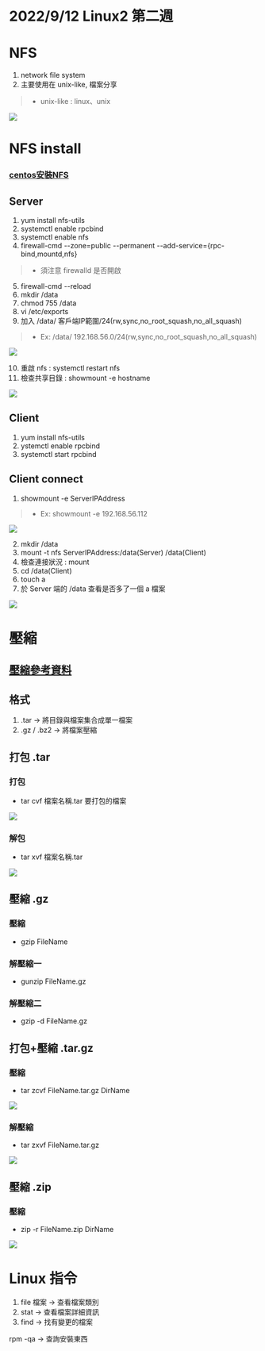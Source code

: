 # 2022/9/12 Linux2 第二週 

# NFS
1. network file system
2. 主要使用在 unix-like, 檔案分享
> * unix-like : linux、unix

![](https://github.com/yucing/linux2/blob/main/picture/9.png)

# NFS install
### [centos安裝NFS](https://qizhanming.com/blog/2018/08/08/how-to-install-nfs-on-centos-7)
## Server
1. yum install nfs-utils
2. systemctl enable rpcbind
3. systemctl enable nfs
4. firewall-cmd --zone=public --permanent --add-service={rpc-bind,mountd,nfs}
> * 須注意 firewalld 是否開啟
5. firewall-cmd --reload
6. mkdir /data
7. chmod 755 /data
8. vi /etc/exports
9. 加入 /data/ 客戶端IP範圍/24(rw,sync,no_root_squash,no_all_squash)
> * Ex: /data/ 192.168.56.0/24(rw,sync,no_root_squash,no_all_squash)

![](https://github.com/yucing/linux2/blob/main/picture/10.png)

10. 重啟 nfs : systemctl restart nfs
11. 檢查共享目錄 : showmount -e hostname

![](https://github.com/yucing/linux2/blob/main/picture/11.png)

## Client
1. yum install nfs-utils
2. ystemctl enable rpcbind
3. systemctl start rpcbind

## Client connect
1. showmount -e ServerIPAddress
> * Ex: showmount -e 192.168.56.112

![](https://github.com/yucing/linux2/blob/main/picture/12.png)

2. mkdir /data
3. mount -t nfs ServerIPAddress:/data(Server) /data(Client)
4. 檢查連接狀況 : mount
5. cd /data(Client)
6. touch a
7. 於 Server 端的 /data 查看是否多了一個 a 檔案

![](https://github.com/yucing/linux2/blob/main/picture/13.png)

# 壓縮
## [壓縮參考資料](http://note.drx.tw/2008/04/command.html)

## 格式
1. .tar -> 將目錄與檔案集合成單一檔案
2. .gz / .bz2 -> 將檔案壓縮

## 打包 .tar
### 打包
* tar cvf 檔案名稱.tar 要打包的檔案

![](https://github.com/yucing/linux2/blob/main/picture/14.png)

### 解包
* tar xvf 檔案名稱.tar

![](https://github.com/yucing/linux2/blob/main/picture/15.png)

## 壓縮 .gz
### 壓縮
* gzip FileName
### 解壓縮一
* gunzip FileName.gz
### 解壓縮二
* gzip -d FileName.gz

## 打包+壓縮 .tar.gz
### 壓縮
* tar zcvf FileName.tar.gz DirName

![](https://github.com/yucing/linux2/blob/main/picture/16.png)

### 解壓縮
* tar zxvf FileName.tar.gz

![](https://github.com/yucing/linux2/blob/main/picture/17.png)

## 壓縮 .zip
### 壓縮
* zip -r FileName.zip DirName

![](https://github.com/yucing/linux2/blob/main/picture/18.png)

# Linux 指令
1. file 檔案 -> 查看檔案類別
2. stat -> 查看檔案詳細資訊
3. find -> 找有變更的檔案

rpm -qa -> 查詢安裝東西
